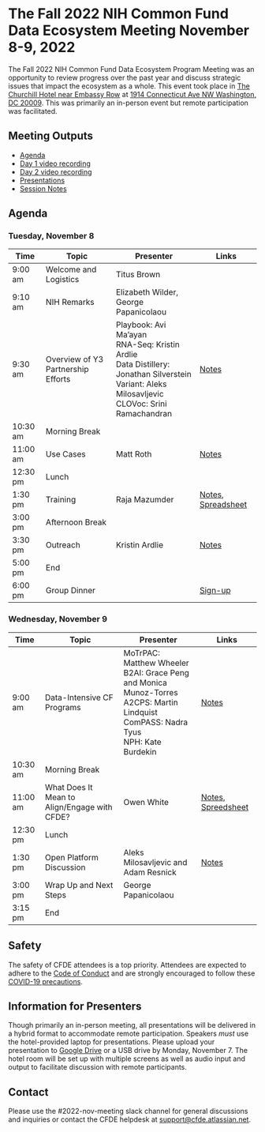 # The Fall 2022 NIH Common Fund Data Ecosystem Meeting November 8-9, 2022 

The Fall 2022 NIH Common Fund Data Ecosystem Program Meeting was an opportunity to review progress 
over the past year and discuss strategic issues that impact the ecosystem as a whole. This event took place in [The Churchill Hotel near Embassy Row](https://www.thechurchillhotel.com/) at [1914 Connecticut Ave NW Washington, DC 20009](https://goo.gl/maps/BSnXpTTY1WTpbg188). This was primarily an in-person event but remote participation was facilitated. 

## Meeting Outputs

- [Agenda](https://drive.google.com/file/d/152EfG4TS4zfhdn81P4JNY5IkWuy1HYIV/view?usp=share_link)
- [Day 1 video recording](https://drive.google.com/file/d/1NLps79NVUQJv1xekxvSweE0vXSrl0nss/view?usp=share_link)
- [Day 2 video recording](https://drive.google.com/file/d/1u2EoqjYAcGsQQE_WPkk90kZw0fxs6asz/view?usp=share_link)
- [Presentations](https://drive.google.com/drive/folders/1voSQgeraQWCMPc6R_YjlSfhYtC71Cl4t?usp=share_link)
- [Session Notes](https://drive.google.com/drive/folders/1AkzYrWWTh8brSLF4vS_APBwFXKH_HLO7?usp=share_link)

## Agenda

### Tuesday, November 8


| Time | Topic | Presenter | Links |
| --- | --- | --- | --- |
| 9:00 am | Welcome and Logistics | Titus Brown | |
| 9:10 am | NIH Remarks | Elizabeth Wilder, George Papanicolaou | |
| 9:30 am | Overview of Y3 Partnership Efforts | Playbook: Avi Ma’ayan <br> RNA-Seq: Kristin Ardlie <br> Data Distillery: Jonathan Silverstein <br> Variant: Aleks Milosavljevic <br> CLOVoc: Srini Ramachandran | [Notes](https://docs.google.com/document/d/1HGAC3fmTugRA0fLD-GMCNVUQwvh5_etdiZ7fBq4ccJQ/edit?usp=share_link) |
| 10:30 am | Morning Break | |
| 11:00 am | Use Cases | Matt Roth |[Notes](https://docs.google.com/document/d/1pPa4jWUQnnmZOUjNtXZzJXjYSbNH70ZY0eC4QypHvgM/edit?usp=share_link) |
| 12:30 pm | Lunch | | |
| 1:30 pm | Training | Raja Mazumder |  [Notes](https://docs.google.com/document/d/1_dhBxxyeZ9NAsxyO-Xo-vGB3N7L5K8QpyzGwVFswc2s/edit?usp=share_link), [Spreadsheet](https://docs.google.com/spreadsheets/d/1IwhAwMJs5vvROxxHo5Y59AXNfnw7bCk4Si9bRaf14_0/edit#gid=0)|
| 3:00 pm | Afternoon Break | | |
| 3:30 pm | Outreach | Kristin Ardlie | [Notes](https://docs.google.com/document/d/1zbzzgCKRfDIXu3mw0kL5WONZu4Wt5eLRRQnRcuajBKM/edit?usp=share_link) |
| 5:00 pm | End | |
| 6:00 pm | Group Dinner | | [Sign-up](https://forms.gle/eg56LViZkUfBWvXv7)| 

### Wednesday, November 9

| Time | Topic | Presenter | Links |
| --- | --- | --- | --- |
| 9:00 am | Data-Intensive CF Programs | MoTrPAC: Matthew Wheeler <br> B2AI:  Grace Peng and  Monica Munoz-Torres <br> A2CPS: Martin Lindquist <br> ComPASS: Nadra Tyus <br> NPH: Kate Burdekin | [Notes](https://docs.google.com/document/d/1WxNf17fXR_Lz9EdC7AkEH9QhkKmX-mR9nuY1aOekUnU/edit?usp=share_link) |
| 10:30 am | Morning Break | | |
| 11:00 am | What Does It Mean to Align/Engage with CFDE? | Owen White | [Notes](https://docs.google.com/document/d/15kA45_KljzfDYDS46sm4AMHZUx202uGqq7H4ANUy9u4/edit?usp=share_link), [Spreedsheet](https://docs.google.com/spreadsheets/d/1adOTa_2wpL45O93aOgww8mnhyxBUOMI8rGdAAJBDSOg/edit?usp=sharing) |
| 12:30 pm | Lunch | | |
| 1:30 pm | Open Platform Discussion | Aleks Milosavljevic and Adam Resnick | [Notes](https://docs.google.com/document/d/1E_W8VWn_sxedwimAwFyffDu6qO1kgr0sYaKP2vFfDDw/edit?usp=sharing) |
| 3:00 pm | Wrap Up and Next Steps | George Papanicolaou | |
| 3:15 pm | End | | |

## Safety

The safety of CFDE attendees is a top priority. Attendees are expected to adhere to the [Code of Conduct](https://nih-cfde.github.io/2022-nov-meeting/CODEOFCONDUCT/) and are strongly encouraged to follow these [COVID-19 precautions](https://nih-cfde.github.io/2022-nov-meeting/COVID/). 

## Information for Presenters

Though primarily an in-person meeting, all presentations will be delivered in a hybrid format to accommodate remote participation. Speakers _must_ use the hotel-provided laptop for presentations. Please upload your presentation to [Google Drive](https://drive.google.com/drive/folders/1voSQgeraQWCMPc6R_YjlSfhYtC71Cl4t) or a USB drive by Monday, November 7. The hotel room will be set up with multiple screens as well as audio input and output to facilitate discussion with remote participants. 

## Contact

Please use the #2022-nov-meeting slack channel for general discussions and inquiries or contact the CFDE helpdesk at [support@cfde.atlassian.net](mailto:support@cfde.atlassian.net). 
